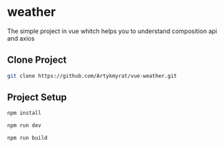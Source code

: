 # weather

The simple project in vue whitch helps you to understand composition api and axios

## Clone Project

```sh
git clone https://github.com/Artykmyrat/vue-weather.git
```

## Project Setup

```sh
npm install
```

```sh
npm run dev
```

```sh
npm run build
```
